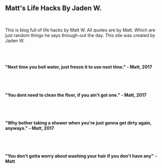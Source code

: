 <html>
<body>
<h2>Matt's Life Hacks By Jaden W.</h2>
<br>
<p>This is blog full of life hacks by Matt W. All quotes are by
Matt. Which are just random things he says through-out the day.
This site was created by Jaden W.</p>
<br>
<br>
<h4>"Next time you boil water, just freeze it to use next time." - Matt, 2017
 </h4>
<br>
<br>
<h4>"You dont need to clean the floor, if you ain't got one." - Matt, 2017
</h4>
 <br>
 <br>
 <h4>"Why bother taking a shower when you're just gonna get dirty again, anyways." - Matt, 2017 </h4>
<br>
<br>
<h4>"You don't gotta worry about washing your hair if you don't have any" - Matt   </h4>



</body>
</html>

